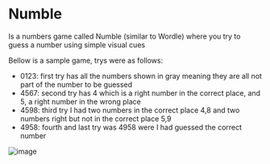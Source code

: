 # Numble
Is a numbers game called Numble (similar to Wordle) where you try to guess a number using simple visual cues

Bellow is a sample game, trys were as follows:
- 0123: first try has all the numbers shown in gray meaning they are all not part of the number to be guessed
- 4567: second try has 4 which is a right number in the correct place, and 5, a right number in the wrong place
- 4598: third try I had two numbers in the correct place 4,8 and two numbers right but not in the correct place 5,9
- 4958: fourth and last try was 4958 were I had guessed the correct number 


![image](https://github.com/jadrsamara/numble/assets/77105910/1655d661-f7d8-4df3-b2fa-392809fe43ce)
